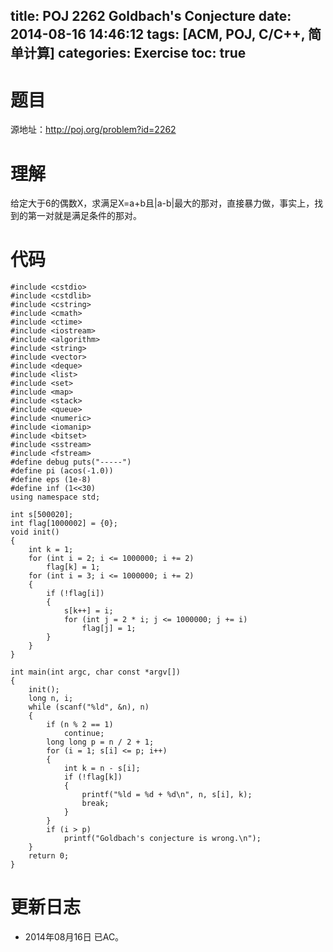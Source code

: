 title: POJ 2262 Goldbach's Conjecture
date: 2014-08-16 14:46:12
tags: [ACM, POJ, C/C++, 简单计算]
categories: Exercise
toc: true
---
# 题目
源地址：http://poj.org/problem?id=2262

# 理解
给定大于6的偶数X，求满足X=a+b且|a-b|最大的那对，直接暴力做，事实上，找到的第一对就是满足条件的那对。

<!-- more -->

# 代码
```
#include <cstdio>
#include <cstdlib>
#include <cstring>
#include <cmath>
#include <ctime>
#include <iostream>
#include <algorithm>
#include <string>
#include <vector>
#include <deque>
#include <list>
#include <set>
#include <map>
#include <stack>
#include <queue>
#include <numeric>
#include <iomanip>
#include <bitset>
#include <sstream>
#include <fstream>
#define debug puts("-----")
#define pi (acos(-1.0))
#define eps (1e-8)
#define inf (1<<30)
using namespace std;

int s[500020];
int flag[1000002] = {0};
void init()
{
    int k = 1;
    for (int i = 2; i <= 1000000; i += 2)
        flag[k] = 1;
    for (int i = 3; i <= 1000000; i += 2)
    {
        if (!flag[i])
        {
            s[k++] = i;
            for (int j = 2 * i; j <= 1000000; j += i)
                flag[j] = 1;
        }
    }
}

int main(int argc, char const *argv[])
{
    init();
    long n, i;
    while (scanf("%ld", &n), n)
    {
        if (n % 2 == 1)
            continue;
        long long p = n / 2 + 1;
        for (i = 1; s[i] <= p; i++)
        {
            int k = n - s[i];
            if (!flag[k])
            {
                printf("%ld = %d + %d\n", n, s[i], k);
                break;
            }
        }
        if (i > p)
            printf("Goldbach's conjecture is wrong.\n");
    }
    return 0;
}
```

# 更新日志
- 2014年08月16日 已AC。